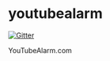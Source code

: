 youtubealarm
============

[![Gitter](https://badges.gitter.im/Join%20Chat.svg)](https://gitter.im/rbravo/youtubealarm?utm_source=badge&utm_medium=badge&utm_campaign=pr-badge&utm_content=badge)

YouTubeAlarm.com
